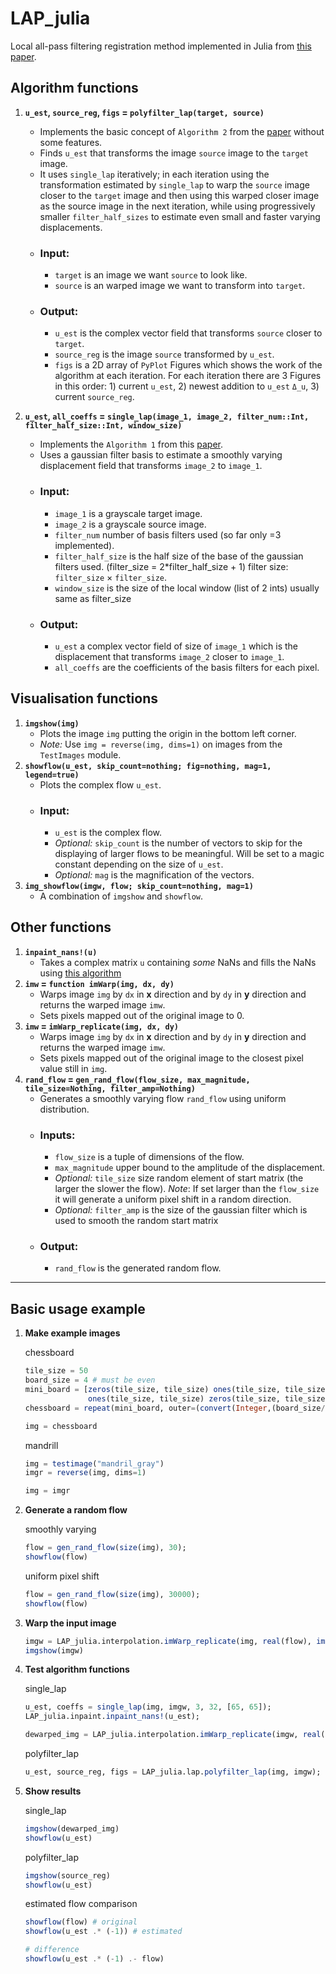 # LAP_julia

Local all-pass filtering registration method implemented in Julia from [this paper](http://www.ee.cuhk.edu.hk/~tblu/monsite/pdfs/gilliam1701.pdf).

## Algorithm functions
1) **`u_est`, `source_reg`, `figs` = `polyfilter_lap(target, source)`**
    - Implements the basic concept of `Algorithm 2` from the [paper](http://www.ee.cuhk.edu.hk/~tblu/monsite/pdfs/gilliam1701.pdf) without some features.
    - Finds `u_est` that transforms the image `source` image to the `target` image.
    - It uses `single_lap` iteratively; in each iteration using the transformation estimated by `single_lap` to warp the `source` image closer to the `target` image and then using this warped closer image as the source image in the next iteration, while using progressively smaller `filter_half_sizes` to estimate even small and faster varying displacements.
    - ### Input:
        - `target` is an image we want `source` to look like.
        - `source` is an warped image we want to transform into `target`.
    - ### Output:
        - `u_est` is the complex vector field that transforms `source` closer to `target`.
        - `source_reg` is the image `source` transformed by `u_est`.
        - `figs` is a 2D array of `PyPlot` Figures which shows the work of the algorithm at each iteration. For each iteration there are 3 Figures in this order: 1) current `u_est`, 2) newest addition to `u_est` `Δ_u`, 3) current `source_reg`.

2) **`u_est`, `all_coeffs` = `single_lap(image_1, image_2, filter_num::Int, filter_half_size::Int, window_size)`**
    - Implements the `Algorithm 1` from this [paper](http://www.ee.cuhk.edu.hk/~tblu/monsite/pdfs/gilliam1701.pdf).
    - Uses a gaussian filter basis to estimate a smoothly varying displacement field that transforms `image_2` to `image_1`.
    - ### Input:
        - `image_1` is a grayscale target image.
        - `image_2` is a grayscale source image.
        - `filter_num` number of basis filters used (so far only =3 implemented).
        - `filter_half_size` is the half size of the base of the gaussian filters used. (filter_size = 2*filter_half_size + 1) filter size: `filter_size` $\times$ `filter_size`.
        - `window_size` is the size of the local window (list of 2 ints) usually same as filter_size
    - ### Output:
        - `u_est` a complex vector field of size of `image_1` which is the displacement that transforms `image_2` closer to `image_1`.
        - `all_coeffs` are the coefficients of the basis filters for each pixel.

## Visualisation functions
1) **`imgshow(img)`**
    - Plots the image `img` putting the origin in the bottom left corner.
    - _Note:_ Use `img = reverse(img, dims=1)` on images from the `TestImages` module.
2) **`showflow(u_est, skip_count=nothing; fig=nothing, mag=1, legend=true)`**
    - Plots the complex flow `u_est`.
    - ### Input:
        - `u_est` is the complex flow.
        - _Optional:_ `skip_count` is the number of vectors to skip for the displaying of larger flows to be meaningful. Will be set to a magic constant depending on the size of `u_est`.
        - _Optional:_ `mag` is the magnification of the vectors.
3) **`img_showflow(imgw, flow; skip_count=nothing, mag=1)`**
    - A combination of `imgshow` and `showflow`.

## Other functions
1) **`inpaint_nans!(u)`**
    - Takes a complex matrix `u` containing _some_ NaNs and fills the NaNs using [this algorithm](https://www.researchgate.net/publication/220903053_Fast_Digital_Image_Inpainting)
2) **`imw` = `function imWarp(img, dx, dy)`**
    - Warps image `img` by `dx` in **x** direction and by `dy` in **y** direction and returns the warped image `imw`.
    - Sets pixels mapped out of the original image to 0.
3) **`imw` = `imWarp_replicate(img, dx, dy)`**
    - Warps image `img` by `dx` in **x** direction and by `dy` in **y** direction and returns the warped image `imw`.
    - Sets pixels mapped out of the original image to the closest pixel value still in `img`.
4) **`rand_flow` = `gen_rand_flow(flow_size, max_magnitude, tile_size=Nothing, filter_amp=Nothing)`**
    - Generates a smoothly varying flow `rand_flow` using uniform distribution.
    - ### Inputs:
        - `flow_size` is a tuple of dimensions of the flow.
        - `max_magnitude` upper bound to the amplitude of the displacement.
        - _Optional:_ `tile_size` size random element of start matrix (the larger the slower the flow). _Note_: If set larger than the `flow_size` it will generate a uniform pixel shift in a random direction.
        - _Optional:_ `filter_amp` is the size of the gaussian filter which is used to smooth the random start matrix
    - ### Output:
        - `rand_flow` is the generated random flow.


-------
## Basic usage example

1) **Make example images**

    chessboard
    ```Julia
    tile_size = 50
    board_size = 4 # must be even
    mini_board = [zeros(tile_size, tile_size) ones(tile_size, tile_size);
                  ones(tile_size, tile_size) zeros(tile_size, tile_size)]
    chessboard = repeat(mini_board, outer=(convert(Integer,(board_size/2)), convert(Integer,(board_size/2))))

    img = chessboard
    ```

    mandrill
    ```Julia
    img = testimage("mandril_gray")
    imgr = reverse(img, dims=1)

    img = imgr
    ```

2) **Generate a random flow**

    smoothly varying
    ```Julia
    flow = gen_rand_flow(size(img), 30);
    showflow(flow)
    ```

    uniform pixel shift
    ```Julia
    flow = gen_rand_flow(size(img), 30000);
    showflow(flow)
    ```

3) **Warp the input image**

    ```Julia
    imgw = LAP_julia.interpolation.imWarp_replicate(img, real(flow), imag(flow));
    imgshow(imgw)
    ```

4) **Test algorithm functions**

    single_lap
    ```Julia
    u_est, coeffs = single_lap(img, imgw, 3, 32, [65, 65]);
    LAP_julia.inpaint.inpaint_nans!(u_est);

    dewarped_img = LAP_julia.interpolation.imWarp_replicate(imgw, real(u_sin_est), imag(u_est))
    ```

    polyfilter_lap
    ```Julia
    u_est, source_reg, figs = LAP_julia.lap.polyfilter_lap(img, imgw);
    ```

5) **Show results**

    single_lap
    ```Julia
    imgshow(dewarped_img)
    showflow(u_est)
    ```

    polyfilter_lap
    ```Julia
    imgshow(source_reg)
    showflow(u_est)
    ```

    estimated flow comparison
    ```Julia
    showflow(flow) # original
    showflow(u_est .* (-1)) # estimated

    # difference
    showflow(u_est .* (-1) .- flow)
    ```
